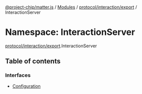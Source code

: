 [@project-chip/matter.js](../README.md) / [Modules](../modules.md) / [protocol/interaction/export](protocol_interaction_export.md) / InteractionServer

# Namespace: InteractionServer

[protocol/interaction/export](protocol_interaction_export.md).InteractionServer

## Table of contents

### Interfaces

- [Configuration](../interfaces/protocol_interaction_export.InteractionServer.Configuration.md)
